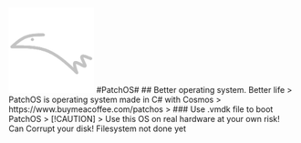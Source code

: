 <img src="logo.png" style="width:150px">
#PatchOS#
## Better operating system. Better life
> PatchOS is operating system made in C# with Cosmos
> https://www.buymeacoffee.com/patchos
>
### Use .vmdk file to boot PatchOS
> [!CAUTION]
> Use this OS on real hardware at your own risk! Can Corrupt your disk! Filesystem not done yet
    